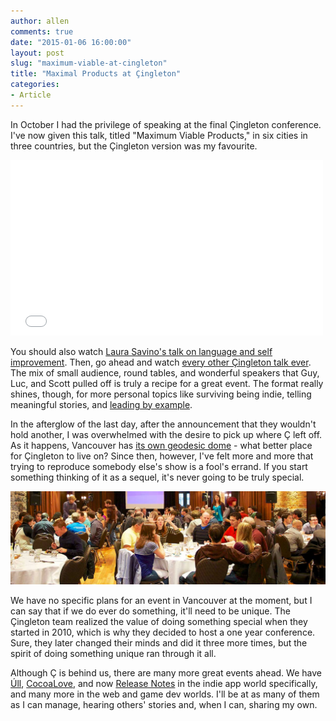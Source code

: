 ```yaml
---
author: allen
comments: true
date: "2015-01-06 16:00:00"
layout: post
slug: "maximum-viable-at-cingleton"
title: "Maximal Products at Çingleton"
categories:
- Article
---
```


In October I had the privilege of speaking at the final Çingleton conference. I've now given this talk, titled "Maximum Viable Products," in six cities in three countries, but the Çingleton version was my favourite.

<div class='videoWrapper'>
<iframe src="//player.vimeo.com/video/111425402" width="500" height="281" frameborder="0" webkitallowfullscreen mozallowfullscreen allowfullscreen></iframe>
</div>

You should also watch [Laura Savino's talk on language and self improvement](http://vimeo.com/112107650). Then, go ahead and watch [every other Çingleton talk ever](http://vimeo.com/cingleton/videos). The mix of small audience, round tables, and wonderful speakers that Guy, Luc, and Scott pulled off is truly a recipe for a great event. The format really shines, though, for more personal topics like surviving being indie, telling meaningful stories, and [leading by example](http://vimeo.com/80274374).

In the afterglow of the last day, after the announcement that they wouldn't hold another, I was overwhelmed with the desire to pick up where Ç left off. As it happens, Vancouver has [its own geodesic dome][1] - what better place for Çingleton to live on? Since then, however, I've felt more and more that trying to reproduce somebody else's show is a fool's errand. If you start something thinking of it as a sequel, it's never going to be truly special.

<a href='http://www.imore.com/cingleton-deux-day-three'><img src='/images/2015/cingleton-pano.jpg'></a>

We have no specific plans for an event in Vancouver at the moment, but I can say that if we do ever do something, it'll need to be unique. The Çingleton team realized the value of doing something special when they started in 2010, which is why they decided to host a one year conference. Sure, they later changed their minds and did it three more times, but the spirit of doing something unique ran through it all.

Although Ç is behind us, there are many more great events ahead. We have [Úll](http://2015.ull.ie/), [CocoaLove](http://cocoalove.org/), and now [Release Notes](http://releasenotes.tv/conference/) in the indie app world specifically, and many more in the web and game dev worlds. I'll be at as many of them as I can manage, hearing others' stories and, when I can, sharing my own.

[1]: http://en.wikipedia.org/wiki/Science_World_(Vancouver)